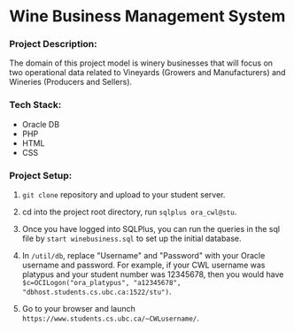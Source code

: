 # Wine Business Management System

### Project Description:

The domain of this project model is winery businesses that will focus on two operational data related to Vineyards (Growers and Manufacturers) and Wineries (Producers and Sellers).

### Tech Stack:

- Oracle DB
- PHP
- HTML
- CSS

### Project Setup:

1.  `git clone` repository and upload to your student server.

2.  cd into the project root directory, run `sqlplus ora_cwl@stu`.

3.  Once you have logged into SQLPlus, you can run the queries in the sql file by `start winebusiness.sql` to set up the initial database.

4.  In `/util/db`, replace "Username" and "Password" with your Oracle username and password. For example, if your CWL username was platypus and your student number was 12345678, then you would have `$c=OCILogon("ora_platypus", "a12345678", "dbhost.students.cs.ubc.ca:1522/stu")`.

5.  Go to your browser and launch `https://www.students.cs.ubc.ca/~CWLusername/`.
